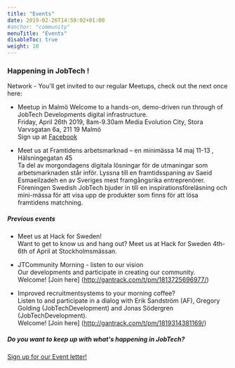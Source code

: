 ```yaml
---
title: "Events"
date: 2019-02-26T14:59:02+01:00
#anchor: "community"
menuTitle: "Events"
disableToc: true
weight: 10
---
```


### Happening in JobTech ! ###

Network - You'll get invited to our regular Meetups, check out the next once here:  

* Meetup in Malmö
Welcome to a hands-on, demo-driven run through of JobTech Developments digital infrastructure.  
Friday, April 26th 2019, 8am-9.30am
Media Evolution City, Stora Varvsgatan 6a, 211 19 Malmö  
Sign up at [Facebook](https://www.facebook.com/events/2840552519503280/?active_tab=about)

* Meet us at Framtidens arbetsmarknad – en minimässa  14 maj 11-13 , Hälsningegatan 45  
Ta del av morgondagens digitala lösningar för de utmaningar som arbetsmarknaden står inför. 
Lyssna till en framtidsspaning av Saeid Esmaeilzadeh en av Sveriges mest framgångsrika entreprenörer. 
Föreningen Swedish JobTech bjuder in till en inspirationsföreläsning och mini-mässa för att visa upp de produkter som finns för att lösa framtidens matchning.  





 
##### Previous events 

* Meet us at Hack for Sweden!  
Want to get to know us and hang out? Meet us at Hack for Sweden 4th-6th of April at Stockholmsmässan.

* JTCommunity Morning - listen to our vision  
Our developments and participate in creating our community.  
Welcome! [Join here] (http://gantrack.com/t/pm/1813725696977/)

* Improved recruitmentsystems to your morning coffee?  
Listen to and participate in a dialog with Erik Sandström (AF), Gregory Golding (JobTechDevelopment) and Jonas Södergren (JobTechDevelopment).  
Welcome! [Join here] (http://gantrack.com/t/pm/1819314381169/)


  



##### Do you want to keep up with what's happening in JobTech?
[Sign up for our Event letter!](https://gansub.com/s/oeGL7cn4Km/)



